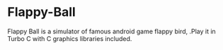 # Flappy-Ball
Flappy Ball is a simulator of famous android game flappy bird, .Play it in Turbo C with C graphics libraries included.
